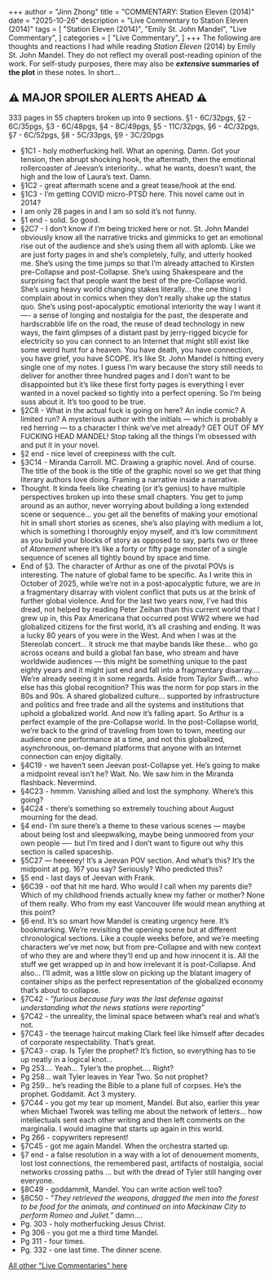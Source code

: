 +++
author = "Jinn Zhong"
title = "COMMENTARY: Station Eleven (2014)"
date = "2025-10-26"
description = "Live Commentary to Station Eleven (2014)"
tags = [
    "Station Eleven (2014)",
    "Emily St. John Mandel",
    "Live Commentary",
]
categories = [
    "Live Commentary",
]
+++
The following are thoughts and reactions I had while reading _Station Eleven_ (2014) by Emily St. John Mandel. They do not reflect my overall post-reading opinion of the work. For self-study purposes, there may also be **_extensive_ summaries of the plot** in these notes. In short...

## :warning: **MAJOR SPOILER ALERTS AHEAD** :warning:

333 pages in 55 chapters broken up into 9 sections. §1 - 6C/32pgs, §2 - 6C/35pgs, §3 - 6C/48pgs, §4 - 8C/49pgs, §5 - 11C/32pgs, §6 - 4C/32pgs, §7 - 6C/52pgs, §8 - 5C/33pgs, §9 - 3C/20pgs

* §1C1 - holy motherfucking hell. What an opening. Damn. Got your tension, then abrupt shocking hook, the aftermath, then the emotional rollercoaster of Jeevan’s interiority… what he wants, doesn’t want, the high and the low of Laura’s text. Damn. 
* §1C2 - great aftermath scene and a great tease/hook at the end.
* §1C3 - I’m getting COVID micro-PTSD here. This novel came out in 2014?
* I am only 28 pages in and I am so sold it’s not funny.
* §1 end - solid. So good.
* §2C7 - I don’t know if I’m being tricked here or not. St. John Mandel obviously know all the narrative tricks and gimmicks to get an emotional rise out of the audience and she’s using them all with aplomb. Like we are just forty pages in and she’s completely, fully, and utterly hooked me. She’s using the time jumps so that I’m already attached to Kirsten pre-Collapse and post-Collapse. She’s using Shakespeare and the surprising fact that people want the best of the pre-Collapse world. She’s using heavy world changing stakes literally… the one thing I complain about in comics when they don’t really shake up the status quo. She’s using post-apocalyptic emotional interiority the way I want it —- a sense of longing and nostalgia for the past, the desperate and hardscrabble life on the road, the reuse of dead technology in new ways, the faint glimpses of a distant past by jerry-rigged bicycle for electricity so you can connect to an Internet that might still exist like some weird hunt for a heaven. You have death, you have connection, you have grief, you have SCOPE. It’s like St. John Mandel is hitting every single one of my notes. I guess I’m wary because the story still needs to deliver for another three hundred pages and I don’t want to be disappointed but it’s like these first forty pages is everything I ever wanted in a novel packed so tightly into a perfect opening. So I’m being suss about it. It’s too good to be true. 
* §2C8 - What in the actual fuck is going on here? An indie comic? A limited run? A mysterious author with the initials — which is probably a red herring — to a character I think we’ve met already? GET OUT OF MY FUCKING HEAD MANDEL! Stop taking all the things I’m obsessed with and put it in your novel.
* §2 end - nice level of creepiness with the cult. 
* §3C14 - Miranda Carroll. MC. Drawing a graphic novel. And of course. The title of the book is the title of the graphic novel so we get that thing literary authors love doing. Framing a narrative inside a narrative.
* Thought. It kinda feels like cheating (or it’s genius) to have multiple perspectives broken up into these small chapters. You get to jump around as an author, never worrying about building a long extended scene or sequence… you get all the benefits of making your emotional hit in small short stories as scenes, she’s also playing with medium a lot, which is something I thoroughly enjoy myself, and it’s low commitment as you build your blocks of story as opposed to say, parts two or three of _Atonement_ where it’s like a forty or fifty page monster of a single sequence of scenes all tightly bound by space and time.
* End of §3. The character of Arthur as one of the pivotal POVs is interesting. The nature of global fame to be specific. As I write this in October of 2025, while we’re not in a post-apocalyptic future, we are in a fragmentary disarray with violent conflict that puts us at the brink of further global violence. And for the last two years now, I’ve had this dread, not helped by reading Peter Zeihan than this current world that I grew up in, this Pax Americana that occurred post WW2 where we had globalized citizens for the first world, it’s all crashing and ending. It was a lucky 80 years of you were in the West. And when I was at the Stereolab concert… it struck me that maybe bands like these… who go across oceans and build a global fan base, who stream and have worldwide audiences — this might be something unique to the past eighty years and it might just end and fall into a fragmentary disarray…. We’re already seeing it in some regards. Aside from Taylor Swift… who else has this global recognition? This was the norm for pop stars in the 80s and 90s. A shared globalized culture… supported by infrastructure and politics and free trade and all the systems and institutions that uphold a globalized world. And now it’s falling apart. So Arthur is a perfect example of the pre-Collapse world. In the post-Collapse world, we’re back to the grind of traveling from town to town, meeting our audience one performance at a time, and not this globalized, asynchronous, on-demand platforms that anyone with an Internet connection can enjoy digitally.
* §4C19 - we haven’t seen Jeevan post-Collapse yet. He’s going to make a midpoint reveal isn’t he? Wait. No. We saw him in the Miranda flashback. Nevermind.
* §4C23 - hmmm. Vanishing allied and lost the symphony. Where’s this going?
* §4C24 - there’s something so extremely touching about August mourning for the dead.
* §4 end- I’m sure there’s a theme to these various scenes — maybe about being lost and sleepwalking, maybe being unmoored from your own people —- but I’m tired and I don’t want to figure out why this section is called spaceship.
* §5C27 — heeeeey! It’s a Jeevan POV section. And what’s this? It’s the midpoint at pg. 167 you say? Seriously? Who predicted this?
* §5 end - last days of Jeevan with Frank.
* §6C39 - oof that hit me hard. Who would I call when my parents die? Which of my childhood friends actually knew my father or mother? None of them really. Who from my east Vancouver life would mean anything at this point?
* §6 end. It’s so smart how Mandel is creating urgency here. It’s bookmarking. We’re revisiting the opening scene but at different chronological sections. Like a couple weeks before, and we’re meeting characters we’ve met now, but from pre-Collapse and with new context of who they are and where they’ll end up and how innocent it is. All the stuff we get wrapped up in and how irrelevant it is post-Collapse. And also… I’ll admit, was a little slow on picking up the blatant imagery of container ships as the perfect representation of the globalized economy that’s about to collapse.
* §7C42 - _”furious because fury was the last defense against understanding what the news stations were reporting”_
* §7C42 - the unreality, the liminal space between what’s real and what’s not.
* §7C43 - the teenage haircut making Clark feel like himself after decades of corporate respectability. That’s great.
* §7C43 - crap. Is Tyler the prophet? It’s fiction, so everything has to tie up neatly in a logical knot…
* Pg 253…. Yeah… Tyler’s the prophet…. Right?
* Pg 258… wait Tyler leaves in Year Two. So not prophet?
* Pg 259… he’s reading the Bible to a plane full of corpses. He’s the prophet. Goddamit. Act 3 mystery.
* §7C44 - you got my tear up moment, Mandel. But also, earlier this year when Michael Tworek was telling me about the network of letters… how intellectuals sent each other writing and then left comments on the marginalia. I would imagine that starts up again in this world.
* Pg 266 - copywriters represent!
* §7C45 - got me again Mandel. When the orchestra started up.
* §7 end - a false resolution in a way with a lot of denouement moments, lost lost connections, the remembered past, artifacts of nostalgia, social networks crossing paths … but with the dread of Tyler still hanging over everyone.
* §8C49 - goddammit, Mandel. You can write action well too?
* §8C50 - _”They retrieved the weapons, dragged the men into the forest to be food for the animals, and continued on into Mackinaw City to perform Romeo and Juliet.”_ damn….
* Pg. 303 - holy motherfucking Jesus Christ.
* Pg 306 - you got me a third time Mandel.
* Pg 311 - four times.
* Pg. 332 - one last time. The dinner scene.

[All other "Live Commentaries" here](https://journal.jinnzhong.com/categories/live-commentary/)
